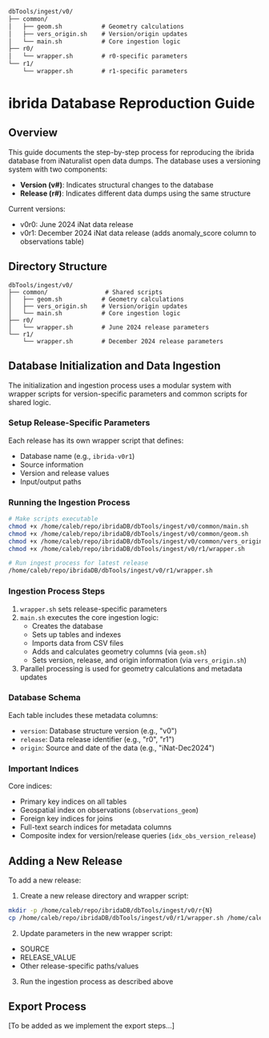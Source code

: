 ```markdown
dbTools/ingest/v0/
├── common/
│   ├── geom.sh           # Geometry calculations
│   ├── vers_origin.sh    # Version/origin updates
│   └── main.sh           # Core ingestion logic
├── r0/
│   └── wrapper.sh        # r0-specific parameters
└── r1/
    └── wrapper.sh        # r1-specific parameters
```

# ibrida Database Reproduction Guide

## Overview
This guide documents the step-by-step process for reproducing the ibrida database from iNaturalist open data dumps. The database uses a versioning system with two components:
- **Version (v#)**: Indicates structural changes to the database
- **Release (r#)**: Indicates different data dumps using the same structure

Current versions:
- v0r0: June 2024 iNat data release
- v0r1: December 2024 iNat data release (adds anomaly_score column to observations table)

## Directory Structure
```
dbTools/ingest/v0/
├── common/                # Shared scripts
│   ├── geom.sh           # Geometry calculations
│   ├── vers_origin.sh    # Version/origin updates
│   └── main.sh           # Core ingestion logic
├── r0/
│   └── wrapper.sh        # June 2024 release parameters
└── r1/
    └── wrapper.sh        # December 2024 release parameters
```

## Database Initialization and Data Ingestion
The initialization and ingestion process uses a modular system with wrapper scripts for version-specific parameters and common scripts for shared logic.

### Setup Release-Specific Parameters
Each release has its own wrapper script that defines:
- Database name (e.g., `ibrida-v0r1`)
- Source information
- Version and release values
- Input/output paths

### Running the Ingestion Process
```bash
# Make scripts executable
chmod +x /home/caleb/repo/ibridaDB/dbTools/ingest/v0/common/main.sh
chmod +x /home/caleb/repo/ibridaDB/dbTools/ingest/v0/common/geom.sh
chmod +x /home/caleb/repo/ibridaDB/dbTools/ingest/v0/common/vers_origin.sh
chmod +x /home/caleb/repo/ibridaDB/dbTools/ingest/v0/r1/wrapper.sh

# Run ingest process for latest release
/home/caleb/repo/ibridaDB/dbTools/ingest/v0/r1/wrapper.sh
```

### Ingestion Process Steps
1. `wrapper.sh` sets release-specific parameters
2. `main.sh` executes the core ingestion logic:
   - Creates the database
   - Sets up tables and indexes
   - Imports data from CSV files
   - Adds and calculates geometry columns (via `geom.sh`)
   - Sets version, release, and origin information (via `vers_origin.sh`)
3. Parallel processing is used for geometry calculations and metadata updates

### Database Schema
Each table includes these metadata columns:
- `version`: Database structure version (e.g., "v0")
- `release`: Data release identifier (e.g., "r0", "r1")
- `origin`: Source and date of the data (e.g., "iNat-Dec2024")

### Important Indices
Core indices:
- Primary key indices on all tables
- Geospatial index on observations (`observations_geom`)
- Foreign key indices for joins
- Full-text search indices for metadata columns
- Composite index for version/release queries (`idx_obs_version_release`)

## Adding a New Release
To add a new release:

1. Create a new release directory and wrapper script:
```bash
mkdir -p /home/caleb/repo/ibridaDB/dbTools/ingest/v0/r{N}
cp /home/caleb/repo/ibridaDB/dbTools/ingest/v0/r1/wrapper.sh /home/caleb/repo/ibridaDB/dbTools/ingest/v0/r{N}/
```

2. Update parameters in the new wrapper script:
- SOURCE
- RELEASE_VALUE
- Other release-specific paths/values

3. Run the ingestion process as described above

## Export Process
[To be added as we implement the export steps...]